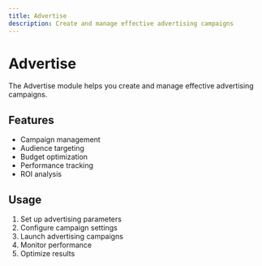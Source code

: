 ```yaml
---
title: Advertise
description: Create and manage effective advertising campaigns
---
```


# Advertise

The Advertise module helps you create and manage effective advertising campaigns.

## Features

- Campaign management
- Audience targeting
- Budget optimization
- Performance tracking
- ROI analysis

## Usage

1. Set up advertising parameters
2. Configure campaign settings
3. Launch advertising campaigns
4. Monitor performance
5. Optimize results 
